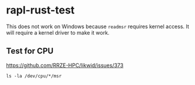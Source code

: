 # rapl-rust-test

This does not work on Windows because `readmsr` requires kernel access. It will require a kernel driver to make it work.

## Test for CPU

https://github.com/RRZE-HPC/likwid/issues/373

`ls -la /dev/cpu/*/msr`
